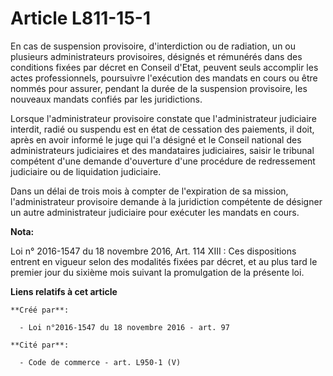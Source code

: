 # Article L811-15-1

En cas de suspension provisoire, d'interdiction ou de radiation, un ou plusieurs administrateurs provisoires, désignés et
rémunérés dans des conditions fixées par décret en Conseil d'Etat, peuvent seuls accomplir les actes professionnels,
poursuivre l'exécution des mandats en cours ou être nommés pour assurer, pendant la durée de la suspension provisoire, les
nouveaux mandats confiés par les juridictions. 

Lorsque l'administrateur provisoire constate que l'administrateur judiciaire interdit, radié ou suspendu est en état de
cessation des paiements, il doit, après en avoir informé le juge qui l'a désigné et le Conseil national des administrateurs
judiciaires et des mandataires judiciaires, saisir le tribunal compétent d'une demande d'ouverture d'une procédure de
redressement judiciaire ou de liquidation judiciaire. 

Dans un délai de trois mois à compter de l'expiration de sa mission, l'administrateur provisoire demande à la juridiction
compétente de désigner un autre administrateur judiciaire pour exécuter les mandats en cours.

**Nota:**

Loi n° 2016-1547 du 18 novembre 2016, Art. 114 XIII : Ces dispositions entrent en vigueur selon des modalités fixées par
décret, et au plus tard le premier jour du sixième mois suivant la promulgation de la présente loi.

**Liens relatifs à cet article**

	**Créé par**:

	  - Loi n°2016-1547 du 18 novembre 2016 - art. 97

	**Cité par**:

	  - Code de commerce - art. L950-1 (V)
